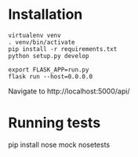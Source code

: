 # Installation

```
virtualenv venv
. venv/bin/activate
pip install -r requirements.txt
python setup.py develop

export FLASK_APP=run.py
flask run --host=0.0.0.0
```

Navigate to http://localhost:5000/api/

# Running tests
pip install nose mock
nosetests
